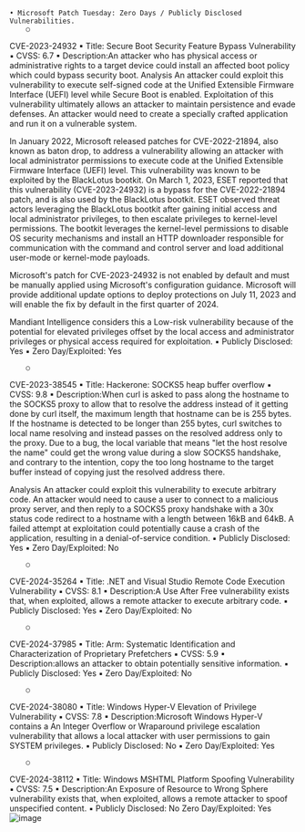 	• Microsoft Patch Tuesday: Zero Days / Publicly Disclosed Vulnerabilities.
		○ 
CVE-2023-24932
			▪ Title: Secure Boot Security Feature Bypass Vulnerability
			▪ CVSS: 6.7
			▪ Description:An attacker who has physical access or administrative rights to a target device could install an affected boot policy which could bypass security boot.
Analysis
An attacker could exploit this vulnerability to execute self-signed code at the Unified Extensible Firmware Interface (UEFI) level while Secure Boot is enabled. Exploitation of this vulnerability ultimately allows an attacker to maintain persistence and evade defenses. An attacker would need to create a specially crafted application and run it on a vulnerable system.

In January 2022, Microsoft released patches for CVE-2022-21894, also known as baton drop, to address a vulnerability allowing an attacker with local administrator permissions to execute code at the Unified Extensible Firmware Interface (UEFI) level. This vulnerability was known to be exploited by the BlackLotus bootkit. On March 1, 2023, ESET reported that this vulnerability (CVE-2023-24932) is a bypass for the CVE-2022-21894 patch, and is also used by the BlackLotus bootkit. ESET observed threat actors leveraging the BlackLotus bootkit after gaining initial access and local administrator privileges, to then escalate privileges to kernel-level permissions. The bootkit leverages the kernel-level permissions to disable OS security mechanisms and install an HTTP downloader responsible for communication with the command and control server and load additional user-mode or kernel-mode payloads.

Microsoft's patch for CVE-2023-24932 is not enabled by default and must be manually applied using Microsoft's configuration guidance. Microsoft will provide additional update options to deploy protections on July 11, 2023 and will enable the fix by default in the first quarter of 2024.

Mandiant Intelligence considers this a Low-risk vulnerability because of the potential for elevated privileges offset by the local access and administrator privileges or physical access required for exploitation.
			▪ Publicly Disclosed: Yes
			▪ Zero Day/Exploited: Yes
			
		○ 
CVE-2023-38545
			▪ Title: Hackerone: SOCKS5 heap buffer overflow
			▪ CVSS: 9.8
			▪ Description:When curl is asked to pass along the hostname to the SOCKS5 proxy to allow that to resolve the address instead of it getting done by curl itself, the maximum length that hostname can be is 255 bytes. If the hostname is detected to be longer than 255 bytes, curl switches to local name resolving and instead passes on the resolved address only to the proxy. Due to a bug, the local variable that means "let the host resolve the name" could get the wrong value during a slow SOCKS5 handshake, and contrary to the intention, copy the too long hostname to the target buffer instead of copying just the resolved address there.

Analysis
An attacker could exploit this vulnerability to execute arbitrary code. An attacker would need to cause a user to connect to a malicious proxy server, and then reply to a SOCKS5 proxy handshake with a 30x status code redirect to a hostname with a length between 16kB and 64kB. A failed attempt at exploitation could potentially cause a crash of the application, resulting in a denial-of-service condition.
			▪ Publicly Disclosed: Yes
			▪ Zero Day/Exploited: No
			
		○ 
CVE-2024-35264
			▪ Title: .NET and Visual Studio Remote Code Execution Vulnerability
			▪ CVSS: 8.1
			▪ Description:A Use After Free vulnerability exists that, when exploited, allows a remote attacker to execute arbitrary code.
			▪ Publicly Disclosed: Yes
			▪ Zero Day/Exploited: No
			
		○ 
CVE-2024-37985
			▪ Title: Arm: Systematic Identification and Characterization of Proprietary Prefetchers
			▪ CVSS: 5.9
			▪ Description:allows an attacker to obtain potentially sensitive information.
			▪ Publicly Disclosed: Yes
			▪ Zero Day/Exploited: No
			
		○ 
CVE-2024-38080
			▪ Title: Windows Hyper-V Elevation of Privilege Vulnerability
			▪ CVSS: 7.8
			▪ Description:Microsoft Windows Hyper-V contains a An Integer Overflow or Wraparound privilege escalation vulnerability that allows a local attacker with user permissions to gain SYSTEM privileges.
			▪ Publicly Disclosed: No
			▪ Zero Day/Exploited: Yes
			
		○ 
CVE-2024-38112
			▪ Title: Windows MSHTML Platform Spoofing Vulnerability
			▪ CVSS: 7.5
			▪ Description:An Exposure of Resource to Wrong Sphere vulnerability exists that, when exploited, allows a remote attacker to spoof unspecified content.
			▪ Publicly Disclosed: No
Zero Day/Exploited: Yes![image](https://github.com/SimminsVuln/temprepo/assets/147641659/477f5fbe-cc01-4016-863a-d2eca9f94591)

